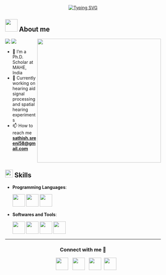 <p align="center">
<a href="https://git.io/typing-svg"><img src="https://readme-typing-svg.demolab.com?font=Georgia&weight=800&pause=1000&size=33&color=042D5E&width=370&height=100&lines=Hi+%2C+I'm+Sathish+Kumar" alt="Typing SVG" /></a>
</p>

## <picture><img src = "https://github.com/SATHish64103/SATHish64103/assets/72660874/9cf13125-bfb0-4574-a9e1-c03d8b96eb40" width =40px></picture> **About me**

<picture> <img align="right" src="https://user-images.githubusercontent.com/74038190/238353480-219bcc70-f5dc-466b-9a60-29653d8e8433.gif" width = 400px></picture>
 <p align="left">
  <img src="https://img.shields.io/badge/Interest-Spatial%20Hearing-dodgerblue" />
  <img src="https://img.shields.io/badge/Languages-English-dodgerblue" />
</p>

- 🔭 I’m a Ph.D. Scholar at MAHE, India
- 🌱 Currently working on hearing aid signal processing and spatial hearing experiments
- 📫 How to reach me **sathish.sreeni58@gmail.com**

<br>

## <img src="https://media2.giphy.com/media/QssGEmpkyEOhBCb7e1/giphy.gif?cid=ecf05e47a0n3gi1bfqntqmob8g9aid1oyj2wr3ds3mg700bl&rid=giphy.gif" width ="25"><b> Skills</b>

<p align="center">

- **Programming Languages**:
    
     <img src="https://img.icons8.com/plasticine/400/matlab.png" width="40"/>
     <img src="https://github.com/SATHish64103/SATHish64103/assets/72660874/8ba21937-629a-4ca0-acbd-bc4f77105e3f" width="40"/>
     <img src="https://user-images.githubusercontent.com/74038190/212257472-08e52665-c503-4bd9-aa20-f5a4dae769b5.gif" width="40"/>
     


- **Softwares and Tools**:

    <img src="https://img.icons8.com/plasticine/400/matlab.png" width="40"/>
    <img src="https://github.com/SATHish64103/SATHish64103/assets/72660874/b4c2c510-fc9f-47b4-97e3-1e02597eabfc" width="40"/>
    <img src="https://github.com/SATHish64103/SATHish64103/assets/72660874/9b244005-f73c-465f-983e-965dbb81430c" width="40"/>
    <img src="https://user-images.githubusercontent.com/74038190/238200437-de038172-e903-4951-926c-755878deb0b4.gif" width="40"/>


-----

<h3 align="center" >Connect with me 🤝 </h3>
<p align="center">

 <div align="center"  class="icons-social" style="margin-left: 10px;">
        <a style="margin-left: 10px;"  target="_blank" href="https://www.linkedin.com/in/sathish-kumar-0815121a9/">
		<img src="https://user-images.githubusercontent.com/74038190/235294012-0a55e343-37ad-4b0f-924f-c8431d9d2483.gif" width="40"></a>
        <a style="margin-left: 10px;"  target="_blank" href="https://www.researchgate.net/profile/Sathish-Kumar-163/">
		<img src="https://img.icons8.com/external-tal-revivo-color-tal-revivo/96/external-researchgate-a-social-networking-site-for-scientists-and-researchers-to-share-papers-logo-color-tal-revivo.png" width="40"></a>
        <a style="margin-left: 10px;" target="_blank" href="https://github.com/SATHish64103">
		<img src="https://user-images.githubusercontent.com/74038190/212257468-1e9a91f1-b626-4baa-b15d-5c385dfa7ed2.gif" width="40"></a>
	<a style="margin-left: 5px;" target="_blank" href="https://github.com/100rabhcsmc/Me.io/blob/master/01SaurabhChavanReactNativeResume.pdf">
		<img src="https://img.icons8.com/stickers/100/contract-job.png" width="40"></a>
      </div>

</p>

</div>

<!---
SATHish64103/SATHish64103 is a ✨ special ✨ repository because its `README.md` (this file) appears on your GitHub profile.
You can click the Preview link to take a look at your changes.
--->

